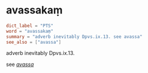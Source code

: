 # avassakaṃ

``` toml
dict_label = "PTS"
word = "avassakaṃ"
summary = "adverb inevitably Dpvs.ix.13. see avassa"
see_also = ["avassa"]
```

adverb inevitably Dpvs.ix.13.

see *[avassa](avassa.md)*

